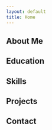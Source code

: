 ```yaml
---
layout: default
title: Home
---
```


<section id="about" class="card">
  <h2>About Me</h2>
  
</section>

<section id="education" class="card">
  <h2>Education</h2>
  <ul>
    
  </ul>
</section>

<section id="skills" class="card">
  <h2>Skills</h2>
  <ul>
    
  </ul>
</section>

<section id="projects" class="card">
  <h2>Projects</h2>

</section>

<section id="contact" class="card">
  <h2>Contact</h2>
</section>
